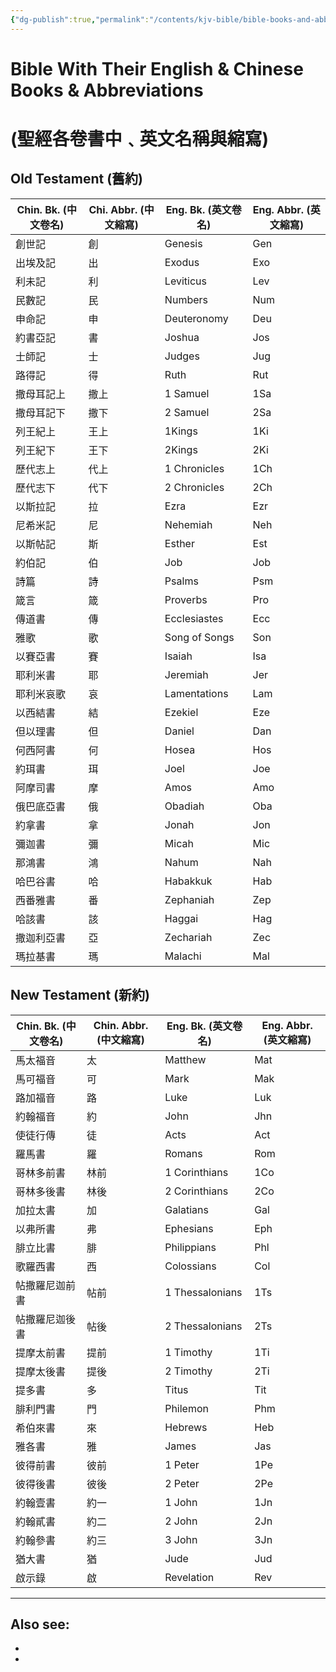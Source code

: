 ```yaml
---
{"dg-publish":true,"permalink":"/contents/kjv-bible/bible-books-and-abbreviations/","noteIcon":"","created":"2025-07-21T16:55:25.052+08:00"}
---
```


# Bible With Their English & Chinese Books & Abbreviations 
# (聖經各卷書中﹑英文名稱與縮寫)

## Old Testament (舊約)

| Chin. Bk. (中文卷名) | Chi. Abbr. (中文縮寫) | Eng. Bk. (英文卷名) | Eng. Abbr. (英文縮寫) |
| ---------------- | ----------------- | --------------- | ----------------- |
| 創世記              | 創                 | Genesis         | Gen               |
| 出埃及記             | 出                 | Exodus          | Exo               |
| 利未記              | 利                 | Leviticus       | Lev               |
| 民數記              | 民                 | Numbers         | Num               |
| 申命記              | 申                 | Deuteronomy     | Deu               |
| 約書亞記             | 書                 | Joshua          | Jos               |
| 士師記              | 士                 | Judges          | Jug               |
| 路得記              | 得                 | Ruth            | Rut               |
| 撒母耳記上            | 撒上                | 1 Samuel        | 1Sa               |
| 撒母耳記下            | 撒下                | 2 Samuel        | 2Sa               |
| 列王紀上             | 王上                | 1Kings          | 1Ki               |
| 列王紀下             | 王下                | 2Kings          | 2Ki               |
| 歷代志上             | 代上                | 1 Chronicles    | 1Ch               |
| 歷代志下             | 代下                | 2 Chronicles    | 2Ch               |
| 以斯拉記             | 拉                 | Ezra            | Ezr               |
| 尼希米記             | 尼                 | Nehemiah        | Neh               |
| 以斯帖記             | 斯                 | Esther          | Est               |
| 約伯記              | 伯                 | Job             | Job               |
| 詩篇               | 詩                 | Psalms          | Psm               |
| 箴言               | 箴                 | Proverbs        | Pro               |
| 傳道書              | 傳                 | Ecclesiastes    | Ecc               |
| 雅歌               | 歌                 | Song of Songs   | Son               |
| 以賽亞書             | 賽                 | Isaiah          | Isa               |
| 耶利米書             | 耶                 | Jeremiah        | Jer               |
| 耶利米哀歌            | 哀                 | Lamentations    | Lam               |
| 以西結書             | 結                 | Ezekiel         | Eze               |
| 但以理書             | 但                 | Daniel          | Dan               |
| 何西阿書             | 何                 | Hosea           | Hos               |
| 約珥書              | 珥                 | Joel            | Joe               |
| 阿摩司書             | 摩                 | Amos            | Amo               |
| 俄巴底亞書            | 俄                 | Obadiah         | Oba               |
| 約拿書              | 拿                 | Jonah           | Jon               |
| 彌迦書              | 彌                 | Micah           | Mic               |
| 那鴻書              | 鴻                 | Nahum           | Nah               |
| 哈巴谷書             | 哈                 | Habakkuk        | Hab               |
| 西番雅書             | 番                 | Zephaniah       | Zep               |
| 哈該書              | 該                 | Haggai          | Hag               |
| 撒迦利亞書            | 亞                 | Zechariah       | Zec               |
| 瑪拉基書             | 瑪                 | Malachi         | Mal               |

## New Testament (新約)

| Chin. Bk. (中文卷名) | Chin. Abbr. (中文縮寫) | Eng. Bk. (英文卷名) | Eng. Abbr. (英文縮寫) |
| ---------------- | ------------------ | --------------- | ----------------- |
| 馬太福音             | 太                  | Matthew         | Mat               |
| 馬可福音             | 可                  | Mark            | Mak               |
| 路加福音             | 路                  | Luke            | Luk               |
| 約翰福音             | 約                  | John            | Jhn               |
| 使徒行傳             | 徒                  | Acts            | Act               |
| 羅馬書              | 羅                  | Romans          | Rom               |
| 哥林多前書            | 林前                 | 1 Corinthians   | 1Co               |
| 哥林多後書            | 林後                 | 2 Corinthians   | 2Co               |
| 加拉太書             | 加                  | Galatians       | Gal               |
| 以弗所書             | 弗                  | Ephesians       | Eph               |
| 腓立比書             | 腓                  | Philippians     | Phl               |
| 歌羅西書             | 西                  | Colossians      | Col               |
| 帖撒羅尼迦前書          | 帖前                 | 1 Thessalonians | 1Ts               |
| 帖撒羅尼迦後書          | 帖後                 | 2 Thessalonians | 2Ts               |
| 提摩太前書            | 提前                 | 1 Timothy       | 1Ti               |
| 提摩太後書            | 提後                 | 2 Timothy       | 2Ti               |
| 提多書              | 多                  | Titus           | Tit               |
| 腓利門書             | 門                  | Philemon        | Phm               |
| 希伯來書             | 來                  | Hebrews         | Heb               |
| 雅各書              | 雅                  | James           | Jas               |
| 彼得前書             | 彼前                 | 1 Peter         | 1Pe               |
| 彼得後書             | 彼後                 | 2 Peter         | 2Pe               |
| 約翰壹書             | 約一                 | 1 John          | 1Jn               |
| 約翰貳書             | 約二                 | 2 John          | 2Jn               |
| 約翰參書             | 約三                 | 3 John          | 3Jn               |
| 猶大書              | 猶                  | Jude            | Jud               |
| 啟示錄              | 啟                  | Revelation      | Rev               |


<script> var refTagger = { settings: { bibleVersion: 'KJV', tooltipStyle: 'dark' } }; (function(d, t) { var n=d.querySelector('[nonce]'); refTagger.settings.nonce = n && (n.nonce||n.getAttribute('nonce')); var g = d.createElement(t), s = d.getElementsByTagName(t)[0]; g.src = 'https://api.reftagger.com/v2/RefTagger.js'; g.nonce = refTagger.settings.nonce; s.parentNode.insertBefore(g, s); }(document, 'script')); </script>

---
Also see:
- 
- 
- 